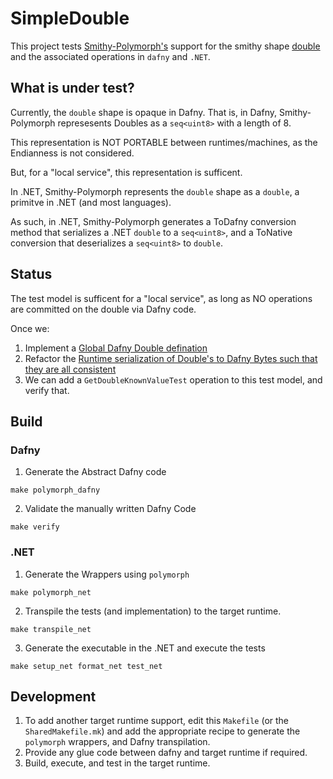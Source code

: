 # SimpleDouble

This project tests [Smithy-Polymorph's](../../smithy-polymorph) support 
for the smithy shape 
[double](https://smithy.io/2.0/spec/simple-types.html#double)
and the associated operations in `dafny` and `.NET`.

## What is under test?

Currently, the `double` shape is opaque in Dafny.
That is, in Dafny, Smithy-Polymorph represesents Doubles as a
`seq<uint8>` with a length of 8. 

This representation is NOT PORTABLE between runtimes/machines,
as the Endianness is not considered.

But, for a "local service", this representation is sufficent.

In .NET, Smithy-Polymorph represents the `double` shape
as a `double`, a primitve in .NET (and most languages).

As such, in .NET, Smithy-Polymorph generates a ToDafny conversion
method that serializes a .NET `double` to a `seq<uint8>`,
and a ToNative conversion that deserializes a `seq<uint8>` to `double`.

## Status
The test model is sufficent for a "local service",
as long as NO operations are committed on the double
via Dafny code.

Once we:
1. Implement a [Global Dafny Double defination](https://github.com/aws/private-aws-encryption-sdk-dafny-staging/issues/120)
2. Refactor the [Runtime serialization of Double's to Dafny Bytes such that they are all consistent](https://github.com/awslabs/polymorph/issues/123)
3. We can add a `GetDoubleKnownValueTest` operation to this test model, and verify that.

## Build
### Dafny
1. Generate the Abstract Dafny code
```
make polymorph_dafny
```

2. Validate the manually written Dafny Code
```
make verify
```

### .NET
1. Generate the Wrappers using `polymorph`
```
make polymorph_net
```

2. Transpile the tests (and implementation) to the target runtime.
```
make transpile_net
```

3. Generate the executable in the .NET and execute the tests
```
make setup_net format_net test_net
```

## Development
1. To add another target runtime support,
   edit this `Makefile` (or the `SharedMakefile.mk`) and
   add the appropriate recipe to 
   generate the `polymorph` wrappers, and Dafny transpilation.
2. Provide any glue code between dafny and target runtime if required.
3. Build, execute, and test in the target runtime.
